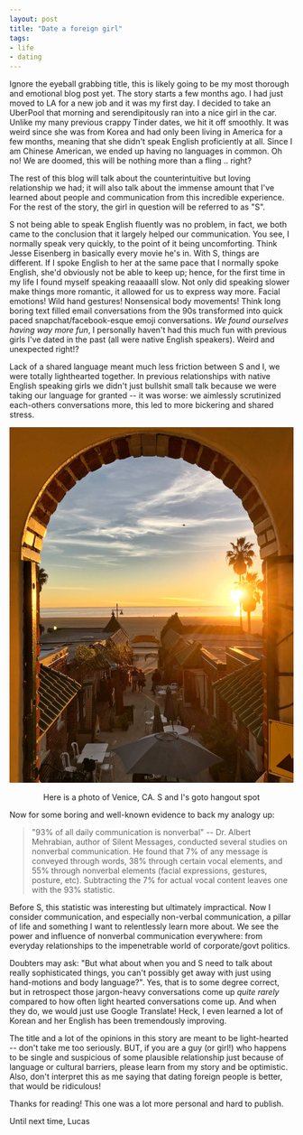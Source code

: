 ```yaml
---
layout: post
title: "Date a foreign girl"
tags:
- life
- dating
---
```


Ignore the eyeball grabbing title, this is likely going to be my most thorough and emotional blog post yet. The story starts a few months ago. I had just moved to LA for a new job and it was my first day. I decided to take an UberPool that morning and serendipitously ran into a nice girl in the car. Unlike my many previous crappy Tinder dates, we hit it off smoothly. It was weird since she was from Korea and had only been living in America for a few months, meaning that she didn't speak English proficiently at all. Since I am Chinese American, we ended up having no languages in common. Oh no! We are doomed, this will be nothing more than a fling .. right?

The rest of this blog will talk about the counterintuitive but loving relationship we had; it will also talk about the immense amount that I've learned about people and communication from this incredible experience. For the rest of the story, the girl in question will be referred to as "S".

S not being able to speak English fluently was no problem, in fact, we both came to the conclusion that it largely helped our communication. You see, I normally speak very quickly, to the point of it being uncomforting. Think Jesse Eisenberg in basically every movie he's in. With S, things are different. If I spoke English to her at the same pace that I normally spoke English, she'd obviously not be able to keep up; hence, for the first time in my life I found myself speaking reaaaalll slow. Not only did speaking slower make things more romantic, it allowed for us to express way more. Facial emotions! Wild hand gestures! Nonsensical body movements! Think long boring text filled email conversations from the 90s transformed into quick paced snapchat/facebook-esque emoji conversations. *We found ourselves having way more fun*, I personally haven't had this much fun with previous girls I've dated in the past (all were native English speakers). Weird and unexpected right!? 

Lack of a shared language meant much less friction between S and I, we were totally lighthearted together. In previous relationships with native English speaking girls we didn't just bullshit small talk because we were taking our language for granted -- it was worse: we aimlessly scrutinized each-others conversations more, this led to more bickering and shared stress.

![Here is a photo of Venice, CA. S and I's goto hangout spot](/images/venice.jpg)
<center><span class="img-subtitle">Here is a photo of Venice, CA. S and I's goto hangout spot</span></center>

Now for some boring and well-known evidence to back my analogy up:

> "93% of all daily communication is nonverbal" -- Dr. Albert Mehrabian, author of Silent Messages, conducted several studies on nonverbal communication. He found that 7% of any message is conveyed through words, 38% through certain vocal elements, and 55% through nonverbal elements (facial expressions, gestures, posture, etc). Subtracting the 7% for actual vocal content leaves one with the 93% statistic.

Before S, this statistic was interesting but ultimately impractical. Now I consider communication, and especially non-verbal communication, a pillar of life and something I want to relentlessly learn more about. We see the power and influence of nonverbal communication everywhere: from everyday relationships to the impenetrable world of corporate/govt politics.

Doubters may ask: "But what about when you and S need to talk about really sophisticated things, you can't possibly get away with just using hand-motions and body language?". Yes, that is to some degree correct, but in retrospect those jargon-heavy conversations come up *quite rarely* compared to how often light hearted conversations come up. And when they do, we would just use Google Translate! Heck, I even learned a lot of Korean and her English has been tremendously improving.

The title and a lot of the opinions in this story are meant to be light-hearted -- don't take me too seriously. BUT, if you are a guy (or girl!) who happens to be single and suspicious of some plausible relationship just because of language or cultural barriers, please learn from my story and be optimistic. Also, don't interpret this as me saying that dating foreign people is better, that would be ridiculous!

Thanks for reading!
This one was a lot more personal and hard to publish.

Until next time, Lucas
